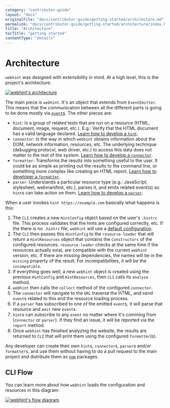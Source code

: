 ```yaml
---
category: "contributor-guide"
layout: "docs"
originalFile: "docs/contributor-guide/getting-started/architecture.md"
permalink: "docs/contributor-guide/getting-started/architecture/index.html"
title: "Architecture"
tocTitle: "getting started"
contentType: "details"
---
```

# Architecture

`webhint` was designed with extensibility in mind. At a high level, this is
the project's architecture:

[![webhint's architecture](/static/images/architecture-cc43a45a2a.svg)](/static/images/architecture-cc43a45a2a.svg)

The main piece is `webhint`. It's an object that extends from `EventEmitter`.
This means that the communication between all the different parts is going to
be done mostly via [`event`s][events]. The other pieces are:

* `hint`: Is a group of related tests that are run on a resource (HTML,
  document, image, request, etc.). E.g.: Verify that the HTML document has a
  valid language declared.
  [Learn how to develop a `hint`][new hint].
* `connector`: Is the way in which `webhint` obtains information about the
  DOM, network information, resources, etc. The underlying technique (debugging
  protocol, web driver, etc.) to access this data does not matter to the rest
  of the system.
  [Learn how to develop a `connector`][new connector].
* `formatter`: Transforms the results into something useful to the user. It
  could be as simple as printing out the results to the command line, or
  something more complex like creating an HTML report.
  [Learn how to developer a `formatter`][new formatter].
* `parser`: Understands a particular resource type (e.g.: JavaScript,
  stylesheet, webmanifest, etc.), parses it, and emits related event(s) so
  `hint`s can take action on them.
  [Learn how to develop a `parser`][new parser].

When a user invokes `hint https://example.com` basically what happens is
this:

1. The `CLI` creates a new `HintConfig` object based on the user's
   `.hintrc` file. This process validates that the hints are configured
   correctly, etc. If the there is no `.hintrc` file, `webhint` will
   use a [default configuration][default configuration].
1. The `CLI` then passes this `HintConfig` to the `resource-loader` that
   will return a `HintResources` object that contains the `Constructors`
   of the configured resources. `resource-loader` checks at the same time if
   the resources actually exist, are compatible with the current `webhint`
   version, etc. If there are missing dependencies, the names will be in the
   `missing` property of the result. For incompatibilities, it will be the
   `incompatible`.
1. If everything goes well, a new `webhint` object is created using the
   previous `HintConfig` and `HintResources`, then `CLI` calls its
   `analyze` method.
1. `webhint` then calls the `collect` method of the configured `connector`.
1. The `connector` will navigate to the `URL` traverse the HTML, and send
   `event`s related to this and the resource loading process.
1. If a `parser` has subscribed to one of the emitted `event`s, it will parse
   that resource and `emit` new `event`s.
1. `hint`s can subscribe to any `event` no matter where it's comming from
   (`connector` or `parser`). If they find an issue, it will be reported via the
   `report` method.
1. Once `webhint` has finished analyzing the website, the results are returned
   to `CLI` that will print them using the configured `formatter`(s).

Any developer can create their own `hint`s, `connector`s, `parser`s
and/or `formatter`s, and use them without having to do a pull request to
the main project and distribute them as [`npm`][npm] packages.

## CLI Flow

You can learn more about how `webhint` loads the configuration and resources
in this diagram:

[![webhint's flow diagram](/static/images/cli-e3b24bf4da.svg)](/static/images/cli-e3b24bf4da.svg)

<!-- Link labels: -->

[default configuration]: ../../user-guide/#default-configuration
[events]: ./events.md
[new connector]: ../how-to/connector.md
[new formatter]:../how-to/formatter.md
[new parser]: ../how-to/parser.md
[new hint]: ../how-to/hint.md
[npm]: https://www.npmjs.com/
[typescript]: https://www.typescriptlang.org/
